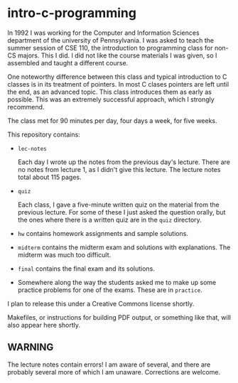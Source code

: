 intro-c-programming
===================

In 1992 I was working for the Computer and Information Sciences
department of the university of Pennsylvania. I was asked to teach the
summer session of CSE 110, the introduction to programming class for
non-CS majors.  This I did.  I did not like the course materials I was
given, so I assembled and taught a different course.

One noteworthy difference between this class and typical introduction
to C classes is in its treatment of pointers.  In most C clases
pointers are left until the end, as an advanced topic. This class
introduces them as early as possible.  This was an extremely
successful approach, which I strongly recommend.

The class met for 90 minutes per day, four days a week, for five weeks.

This repository contains:

  * `lec-notes`

    Each day I wrote up the notes from the previous day's lecture.
    There are no notes from lecture 1, as I didn't give this lecture.
    The lecture notes total about 115 pages.

  * `quiz`

    Each class, I gave a five-minute written quiz on the material from
    the previous lecture.  For some of these I just asked the question
    orally, but the ones where there is a written quiz are in the
    `quiz` directory.

  * `hw` contains homework assignments and sample solutions.

  * `midterm` contains the midterm exam and solutions with
    explanations.  The midterm was much too difficult.

  * `final` contains the final exam and its solutions.

  * Somewhere along the way the students asked me to make up some
    practice problems for one of the exams.  These are in `practice`.

I plan to release this under a Creative Commons license shortly.

Makefiles, or instructions for building PDF output, or something like
that, will also appear here shortly.

WARNING
-------

The lecture notes contain errors!  I am aware of several, and there
are probably several more of which I am unaware.  Corrections are welcome.

